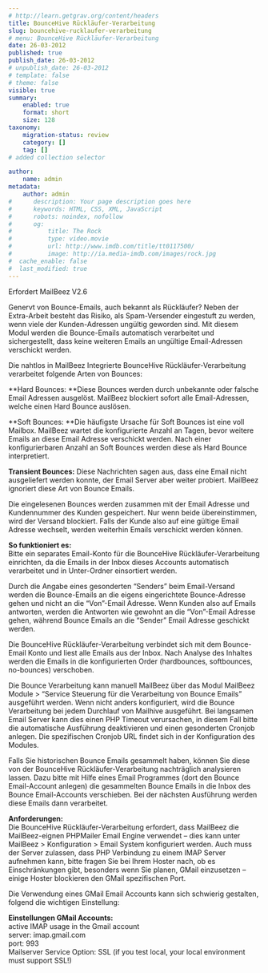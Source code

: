 ```yaml
---
# http://learn.getgrav.org/content/headers
title: BounceHive Rückläufer-Verarbeitung
slug: bouncehive-rucklaufer-verarbeitung
# menu: BounceHive Rückläufer-Verarbeitung
date: 26-03-2012
published: true
publish_date: 26-03-2012
# unpublish_date: 26-03-2012
# template: false
# theme: false
visible: true
summary:
    enabled: true
    format: short
    size: 128
taxonomy:
    migration-status: review
    category: []
    tag: []
# added collection selector

author:
    name: admin
metadata:
    author: admin
#      description: Your page description goes here
#      keywords: HTML, CSS, XML, JavaScript
#      robots: noindex, nofollow
#      og:
#          title: The Rock
#          type: video.movie
#          url: http://www.imdb.com/title/tt0117500/
#          image: http://ia.media-imdb.com/images/rock.jpg
#  cache_enable: false
#  last_modified: true
---
```


Erfordert MailBeez V2.6

Genervt von Bounce-Emails, auch bekannt als Rückläufer? Neben der Extra-Arbeit besteht das Risiko, als Spam-Versender eingestuft zu werden, wenn viele der Kunden-Adressen ungültig geworden sind. Mit diesem Modul werden die Bounce-Emails automatisch verarbeitet und sichergestellt, dass keine weiteren Emails an ungültige Email-Adressen verschickt werden.

Die nahtlos in MailBeez Integrierte BounceHive Rückläufer-Verarbeitung verarbeitet folgende Arten von Bounces:

**Hard Bounces: **Diese Bounces werden durch unbekannte oder falsche Email Adressen ausgelöst. MailBeez blockiert sofort alle Email-Adressen, welche einen Hard Bounce auslösen.

**Soft Bounces: **Die häufigste Ursache für Soft Bounces ist eine voll Mailbox. MailBeez wartet die konfigurierte Anzahl an Tagen, bevor weitere Emails an diese Email Adresse verschickt werden. Nach einer konfigurierbaren Anzahl an Soft Bounces werden diese als Hard Bounce interpretiert.

**Transient Bounces:** Diese Nachrichten sagen aus, dass eine Email nicht ausgeliefert werden konnte, der Email Server aber weiter probiert. MailBeez ignoriert diese Art von Bounce Emails.

Die eingelesenen Bounces werden zusammen mit der Email Adresse und Kundennummer des Kunden gespeichert. Nur wenn beide übereinstimmen, wird der Versand blockiert. Falls der Kunde also auf eine gültige Email Adresse wechselt, werden weiterhin Emails verschickt werden können.

**So funktioniert es:**  
 Bitte ein separates Email-Konto für die BounceHive Rückläufer-Verarbeitung einrichten, da die Emails in der Inbox dieses Accounts automatisch verarbeitet und in Unter-Ordner einsortiert werden.

Durch die Angabe eines gesonderten “Senders” beim Email-Versand werden die Bounce-Emails an die eigens eingerichtete Bounce-Adresse gehen und nicht an die “Von”-Email Adresse. Wenn Kunden also auf Emails antworten, werden die Antworten wie gewohnt an die “Von”-Email Adresse gehen, während Bounce Emails an die “Sender” Email Adresse geschickt werden.

Die BounceHive Rückläufer-Verarbeitung verbindet sich mit dem Bounce-Email Konto und liest alle Emails aus der Inbox. Nach Analyse des Inhaltes werden die Emails in die konfigurierten Order (hardbounces, softbounces, no-bounces) verschoben.

Die Bounce Verarbeitung kann manuell MailBeez über das Modul MailBeez Module > “Service Steuerung für die Verarbeitung von Bounce Emails” ausgeführt werden. Wenn nicht anders konfiguriert, wird die Bounce Verarbeitung bei jedem Durchlauf von Mailhive ausgeführt. Bei langsamen Email Server kann dies einen PHP Timeout verursachen, in diesem Fall bitte die automatische Ausführung deaktivieren und einen gesonderten Cronjob anlegen. Die spezifischen Cronjob URL findet sich in der Konfiguration des Modules.

Falls Sie historischen Bounce Emails gesammelt haben, können Sie diese von der BounceHive Rückläufer-Verarbeitung nachträglich analysieren lassen. Dazu bitte mit Hilfe eines Email Programmes (dort den Bounce Email-Account anlegen) die gesammelten Bounce Emails in die Inbox des Bounce Email-Accounts verschieben. Bei der nächsten Ausführung werden diese Emails dann verarbeitet.

**Anforderungen:**  
 Die BounceHive Rückläufer-Verarbeitung erfordert, dass MailBeez die MailBeez-eignen PHPMailer Email Engine verwendet – dies kann unter MailBeez > Konfiguration > Email System konfiguriert werden. Auch muss der Server zulassen, dass PHP Verbindung zu einem IMAP Server aufnehmen kann, bitte fragen Sie bei Ihrem Hoster nach, ob es Einschränkungen gibt, besonders wenn Sie planen, GMail einzusetzen – einige Hoster blockieren den GMail spezifischen Port.

Die Verwendung eines GMail Email Accounts kann sich schwierig gestalten, folgend die wichtigen Einstellung:

**Einstellungen GMail Accounts:**  
 active IMAP usage in the Gmail account  
 server: imap.gmail.com  
 port: 993  
 Mailserver Service Option: SSL (if you test local, your local environment must support SSL!)
